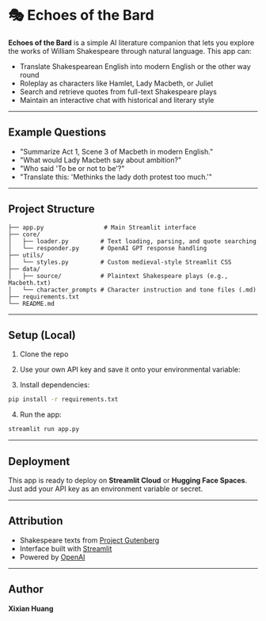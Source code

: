 # 🎭 Echoes of the Bard

**Echoes of the Bard** is a simple AI literature companion that lets you explore the works of William Shakespeare through natural language. This app can:

- Translate Shakespearean English into modern English or the other way round
- Roleplay as characters like Hamlet, Lady Macbeth, or Juliet
- Search and retrieve quotes from full-text Shakespeare plays
- Maintain an interactive chat with historical and literary style

---

## Example Questions

- "Summarize Act 1, Scene 3 of Macbeth in modern English."
- "What would Lady Macbeth say about ambition?"
- "Who said 'To be or not to be'?"
- "Translate this: 'Methinks the lady doth protest too much.'"

---

## Project Structure

```
├── app.py                 # Main Streamlit interface
├── core/
│   ├── loader.py         # Text loading, parsing, and quote searching
│   └── responder.py      # OpenAI GPT response handling
├── utils/
│   └── styles.py         # Custom medieval-style Streamlit CSS
├── data/
│   ├── source/           # Plaintext Shakespeare plays (e.g., Macbeth.txt)
│   └── character_prompts # Character instruction and tone files (.md)
├── requirements.txt
└── README.md
```

---

## Setup (Local)

1. Clone the repo
2. Use your own API key and save it onto your environmental variable:

3. Install dependencies:

```bash
pip install -r requirements.txt
```

4. Run the app:

```bash
streamlit run app.py
```

---

## Deployment

This app is ready to deploy on **Streamlit Cloud** or **Hugging Face Spaces**. Just add your API key as an environment variable or secret.

---

## Attribution

- Shakespeare texts from [Project Gutenberg](https://www.gutenberg.org/)
- Interface built with [Streamlit](https://streamlit.io)
- Powered by [OpenAI](https://platform.openai.com)

---

## Author

**Xixian Huang**
